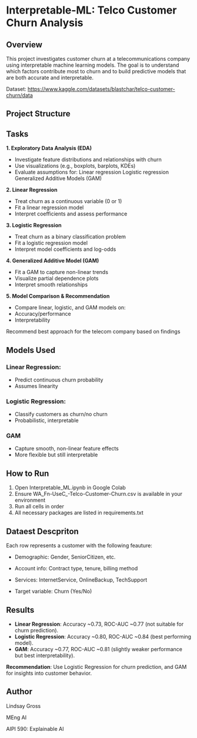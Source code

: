 # Interpretable-ML: Telco Customer Churn Analysis

## Overview

This project investigates customer churn at a telecommunications company using interpretable machine learning models. The goal is to understand which factors contribute most to churn and to build predictive models that are both accurate and interpretable.


Dataset: https://www.kaggle.com/datasets/blastchar/telco-customer-churn/data


## Project Structure


## Tasks

**1. Exploratory Data Analysis (EDA)**

- Investigate feature distributions and relationships with churn
- Use visualizations (e.g., boxplots, barplots, KDEs)
- Evaluate assumptions for:
Linear regression
Logistic regression
Generalized Additive Models (GAM)

**2. Linear Regression**
- Treat churn as a continuous variable (0 or 1)
- Fit a linear regression model
- Interpret coefficients and assess performance

**3. Logistic Regression**
- Treat churn as a binary classification problem
- Fit a logistic regression model
- Interpret model coefficients and log-odds

**4. Generalized Additive Model (GAM)**
- Fit a GAM to capture non-linear trends
- Visualize partial dependence plots
- Interpret smooth relationships

**5. Model Comparison & Recommendation**
- Compare linear, logistic, and GAM models on:
- Accuracy/performance
- Interpretability

Recommend best approach for the telecom company based on findings

## Models Used 
### Linear Regression:	
- Predict continuous churn probability	
- Assumes linearity
### Logistic Regression:
- Classify customers as churn/no churn	
- Probabilistic, interpretable
### GAM	
- Capture smooth, non-linear feature effects	
- More flexible but still interpretable


## How to Run 
1. Open Interpretable_ML.ipynb in Google Colab
2. Ensure WA_Fn-UseC_-Telco-Customer-Churn.csv is available in your environment
3. Run all cells in order
4. All necessary packages are listed in requirements.txt

## Dataest Descpriton 
Each row represents a customer with the following feauture:

- Demographic: Gender, SeniorCitizen, etc.

- Account info: Contract type, tenure, billing method

- Services: InternetService, OnlineBackup, TechSupport

- Target variable: Churn (Yes/No)

## Results
- **Linear Regression**: Accuracy ~0.73, ROC-AUC ~0.77 (not suitable for churn prediction).
- **Logistic Regression**: Accuracy ~0.80, ROC-AUC ~0.84 (best performing model).
- **GAM**: Accuracy ~0.77, ROC-AUC ~0.81 (slightly weaker performance but best interpretability).

**Recommendation**: Use Logistic Regression for churn prediction, and GAM for insights into customer behavior.


## Author
Lindsay Gross

MEng AI

AIPI 590: Explainable AI


